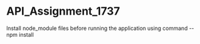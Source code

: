 # API_Assignment_1737

Install node_module files before running the application using command  --  npm install
